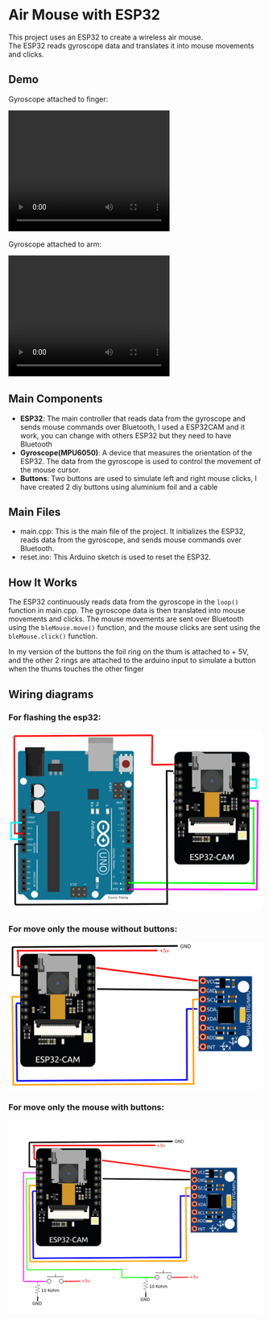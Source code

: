 # Air Mouse with ESP32

This project uses an ESP32 to create a wireless air mouse. \
The ESP32 reads gyroscope data and translates it into mouse movements and clicks.

## Demo
Gyroscope attached to finger:

<video width="320" height="240" controls>
  <source src="./images/VID_20240310_160847.mp4" type="video/mp4">
</video>

Gyroscope attached to arm:

<video width="320" height="240" controls>
  <source src="./images/PXL_20240310_145648901.mp4" type="video/mp4">
</video>

## Main Components

- **ESP32**: The main controller that reads data from the gyroscope and sends mouse commands over Bluetooth, I used a ESP32CAM and it work, you can change with others ESP32 but they need to have Bluetooth 
- **Gyroscope(MPU6050)**: A device that measures the orientation of the ESP32. The data from the gyroscope is used to control the movement of the mouse cursor.
- **Buttons**: Two buttons are used to simulate left and right mouse clicks, I have created 2 diy buttons using aluminium foil and a cable

## Main Files

- main.cpp: This is the main file of the project. It initializes the ESP32, reads data from the gyroscope, and sends mouse commands over Bluetooth.
- reset.ino: This Arduino sketch is used to reset the ESP32.

## How It Works

The ESP32 continuously reads data from the gyroscope in the `loop()` function in main.cpp. The gyroscope data is then translated into mouse movements and clicks. The mouse movements are sent over Bluetooth using the `bleMouse.move()` function, and the mouse clicks are sent using the `bleMouse.click()` function.

In my version of the buttons the foil ring on the thum is attached to + 5V, and the other 2 rings are attached to the arduino input to simulate a button when the thums touches the other finger

## Wiring diagrams
### For flashing the esp32:

<img src="./schematics/flash.jpg">

### For move only the mouse without buttons:
<img src="./schematics/x_y_movements.jpg">

### For move only the mouse with buttons:
<img src="./schematics/buttons.jpg">


